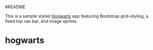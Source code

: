 #README

This is a sample styled [Hogwarts](https://github.com/ga-students/WDI_LA_3-4/tree/master/05_week/hogwarts) app featuring Bootstrap grid-styling, a fixed top nav bar, and image sprites.
# hogwarts
